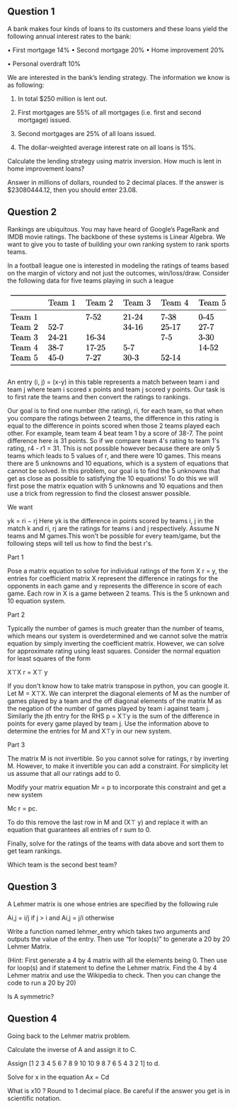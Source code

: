 
## Question 1

A bank makes four kinds of loans to its customers and these loans yield the following annual interest rates to the bank:

• First mortgage 14%
• Second mortgage 20%
• Home improvement 20%

• Personal overdraft 10%

We are interested in the bank’s lending strategy. The information we know is as following:

1. In total $250 million is lent out.
2. First mortgages are 55% of all mortgages (i.e. first and second mortgage) issued.

3. Second mortgages are 25% of all loans issued.
4. The dollar-weighted average interest rate on all loans is 15%.

Calculate the lending strategy using matrix inversion.  How much is lent in home improvement loans?

 Answer in millions of dollars, rounded to 2 decimal places.  If the answer is $23080444.12, then you should enter 23.08.



## Question 2

Rankings are ubiquitous. You may have heard of Google’s PageRank and IMDB movie ratings. The backbone of these systems is Linear Algebra. We want to give you to taste of building your own ranking system to rank sports teams.

In a football league one is interested in modeling the ratings of teams based on the margin of victory and not just the outcomes, win/loss/draw. Consider the following data for five teams playing in such a league

![Screen_Shot_2020-08-12_at_11.19.30_AM](Screen_Shot_2020-08-12_at_11.19.30_AM.png)

An entry (i, j) = (x-y) in this table represents a match between team i and team j where team i scored x points and team j scored y points. Our task is to first rate the teams and then convert the ratings to rankings.

Our goal is to find one number (the rating), ri,  for each team, so that when you compare the ratings between 2 teams, the difference in this rating is equal to the difference in points scored when those 2 teams played each other.  For example, team team 4 beat team 1 by a score of 38-7.  The point difference here is 31 points.  So if we compare team 4's rating to team 1's rating, r4 - r1 = 31.  This is not possible however because there are only 5 teams which leads to 5 values of r, and there were 10 games.  This means there are 5 unknowns and 10 equations, which is a system of equations that cannot be solved.  In this problem, our goal is to find the 5 unknowns that get as close as possible to satisfying the 10 equations!  To do this we will first pose the matrix equation with 5 unknowns and 10 equations and then use a trick from regression to find the closest answer possible.

 

We want

yk = ri − rj
Here yk is the difference in points scored by teams i, j in the match k and ri, rj are the ratings for teams i and j respectively. Assume N teams and M games.This won't be possible for every team/game, but the following steps will tell us how to find the best r's.

 

Part 1

Pose a matrix equation to solve for individual ratings of the form X r = y, the entries for coefficient matrix X represent the difference in ratings for the opponents in each game and y represents the difference in score of each game. Each row in X is a game between 2 teams.  This is the 5 unknown and 10 equation system.

Part 2

Typically the number of games is much greater than the number of teams, which means our system is overdetermined and we cannot solve the matrix equation by simply inverting the coefficient matrix. However, we can solve for approximate rating using least squares. Consider the normal equation for least squares of the form

X⊤X r = X⊤ y

If you don't know how to take matrix transpose in python, you can google it.
Let M = X⊤X. We can interpret the diagonal elements of M as the number of games played by a team and the off diagonal elements of the matrix M as the negation of the number of games played by team i against team j. Similarly the jth entry for the RHS p = X⊤y is the sum of the difference in points for every game played by team j.
Use the information above to determine the entries for M and X⊤y in our new system.

 

Part 3

The matrix M is not invertible. So you cannot solve for ratings, r by inverting M. However, to make it invertible you can add a constraint. For simplicity let us assume that all our ratings add to 0.

Modify your matrix equation Mr = p to incorporate this constraint and get a new system  

Mc r = pc.

To do this remove the last row in M and (X⊤ y) and replace it with an equation that guarantees all entries of r sum to 0.

Finally, solve for the ratings of the teams with data above and sort them to get team rankings.

 

Which team is the second best team?


## Question 3


A Lehmer matrix is one whose entries are specified by the following rule

Ai,j = i/j if j > i and Ai,j = j/i otherwise

Write a function named lehmer_entry which takes two arguments and outputs the value of the entry. Then use “for loop(s)” to generate a 20 by 20 Lehmer Matrix.

(Hint: First generate a 4 by 4 matrix with all the elements being 0. Then use for loop(s) and if statement to define the Lehmer matrix. Find the 4 by 4 Lehmer matrix and use the Wikipedia to check. Then you can change the code to run a 20 by 20)

Is A symmetric?

## Question 4

Going back to the Lehmer matrix problem.

 

Calculate the inverse of A and assign it to C.

Assign [1 2 3 4 5 6 7 8 9 10 10 9 8 7 6 5 4 3 2 1] to d.

Solve for x in the equation Ax = Cd

What is x10 ? Round to 1 decimal place.  Be careful if the answer you get is in scientific notation.
